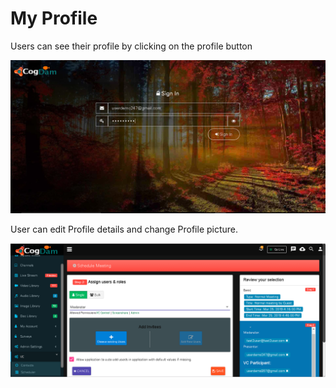 # My Profile

Users can see their profile by clicking on the profile button

![](../.gitbook/assets/image%20%284%29.png)

User can edit Profile details and change Profile picture.

![](../.gitbook/assets/image%20%28198%29.png)


